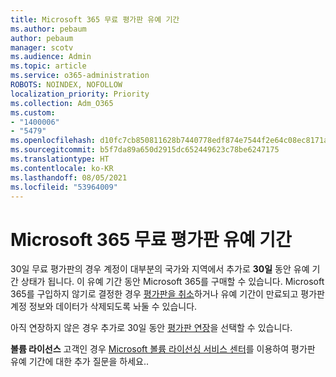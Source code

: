 ```yaml
---
title: Microsoft 365 무료 평가판 유예 기간
ms.author: pebaum
author: pebaum
manager: scotv
ms.audience: Admin
ms.topic: article
ms.service: o365-administration
ROBOTS: NOINDEX, NOFOLLOW
localization_priority: Priority
ms.collection: Adm_O365
ms.custom:
- "1400006"
- "5479"
ms.openlocfilehash: d10fc7cb850811628b7440778edf874e7544f2e64c08ec8171ab99642ab0fa6f
ms.sourcegitcommit: b5f7da89a650d2915dc652449623c78be6247175
ms.translationtype: HT
ms.contentlocale: ko-KR
ms.lasthandoff: 08/05/2021
ms.locfileid: "53964009"
---
```

# <a name="grace-period-for-microsoft-365-free-trial"></a>Microsoft 365 무료 평가판 유예 기간

30일 무료 평가판의 경우 계정이 대부분의 국가와 지역에서 추가로 **30일** 동안 유예 기간 상태가 됩니다. 이 유예 기간 동안 Microsoft 365를 구매할 수 있습니다. Microsoft 365를 구입하지 않기로 결정한 경우 [평가판을 취소](https://docs.microsoft.com/microsoft-365/commerce/subscriptions/cancel-your-subscription?view=o365-worldwide)하거나 유예 기간이 만료되고 평가판 계정 정보와 데이터가 삭제되도록 놔둘 수 있습니다.

아직 연장하지 않은 경우 추가로 30일 동안 [평가판 연장](https://docs.microsoft.com/microsoft-365/commerce/extend-your-trial)을 선택할 수 있습니다.

**볼륨 라이선스** 고객인 경우 [Microsoft 볼륨 라이선싱 서비스 센터](https://support.microsoft.com/help/4471406/how-to-contact-the-microsoft-volume-licensing-service-center)를 이용하여 평가판 유예 기간에 대한 추가 질문을 하세요..
